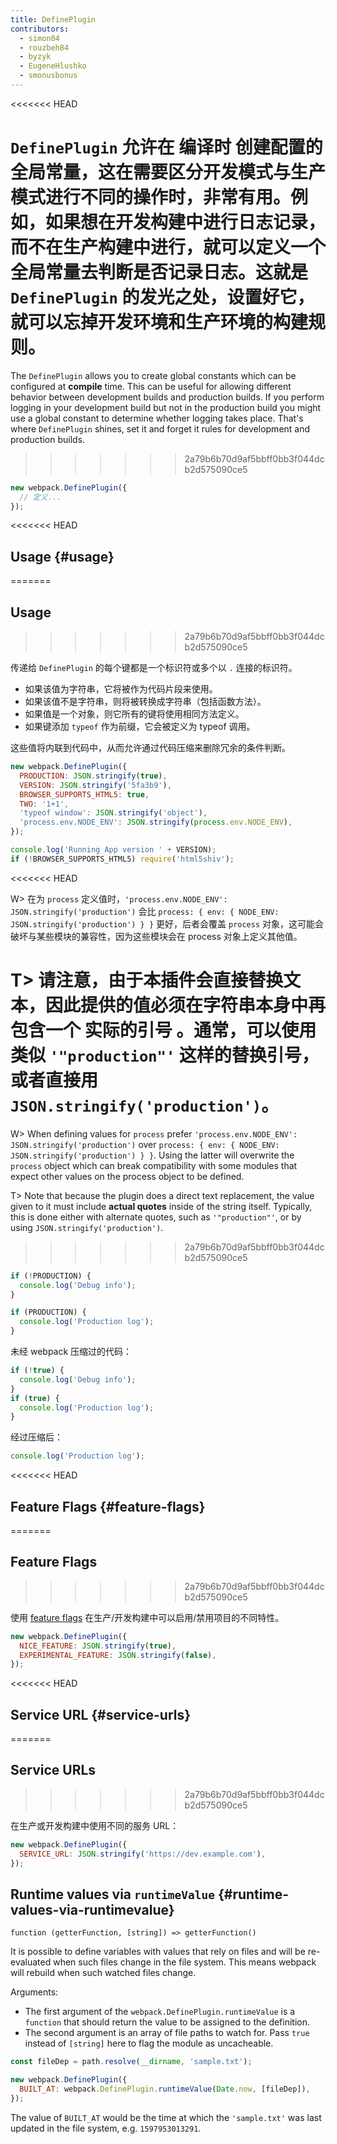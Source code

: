 ```yaml
---
title: DefinePlugin
contributors:
  - simon04
  - rouzbeh84
  - byzyk
  - EugeneHlushko
  - smonusbonus
---
```


<<<<<<< HEAD

`DefinePlugin` 允许在 __编译时__ 创建配置的全局常量，这在需要区分开发模式与生产模式进行不同的操作时，非常有用。例如，如果想在开发构建中进行日志记录，而不在生产构建中进行，就可以定义一个全局常量去判断是否记录日志。这就是 `DefinePlugin` 的发光之处，设置好它，就可以忘掉开发环境和生产环境的构建规则。
=======
The `DefinePlugin` allows you to create global constants which can be configured at **compile** time. This can be useful for allowing different behavior between development builds and production builds. If you perform logging in your development build but not in the production build you might use a global constant to determine whether logging takes place. That's where `DefinePlugin` shines, set it and forget it rules for development and production builds.
>>>>>>> 2a79b6b70d9af5bbff0bb3f044dcb2d575090ce5

```javascript
new webpack.DefinePlugin({
  // 定义...
});
```

<<<<<<< HEAD

## Usage {#usage}
=======
## Usage
>>>>>>> 2a79b6b70d9af5bbff0bb3f044dcb2d575090ce5

传递给 `DefinePlugin` 的每个键都是一个标识符或多个以 `.` 连接的标识符。

- 如果该值为字符串，它将被作为代码片段来使用。
- 如果该值不是字符串，则将被转换成字符串（包括函数方法）。
- 如果值是一个对象，则它所有的键将使用相同方法定义。
- 如果键添加 `typeof` 作为前缀，它会被定义为 typeof 调用。

这些值将内联到代码中，从而允许通过代码压缩来删除冗余的条件判断。

```javascript
new webpack.DefinePlugin({
  PRODUCTION: JSON.stringify(true),
  VERSION: JSON.stringify('5fa3b9'),
  BROWSER_SUPPORTS_HTML5: true,
  TWO: '1+1',
  'typeof window': JSON.stringify('object'),
  'process.env.NODE_ENV': JSON.stringify(process.env.NODE_ENV),
});
```

```javascript
console.log('Running App version ' + VERSION);
if (!BROWSER_SUPPORTS_HTML5) require('html5shiv');
```

<<<<<<< HEAD

W> 在为 `process` 定义值时，`'process.env.NODE_ENV': JSON.stringify('production')` 会比 `process: { env: { NODE_ENV: JSON.stringify('production') } }` 更好，后者会覆盖 `process` 对象，这可能会破坏与某些模块的兼容性，因为这些模块会在 process 对象上定义其他值。

T> 请注意，由于本插件会直接替换文本，因此提供的值必须在字符串本身中再包含一个 __实际的引号__ 。通常，可以使用类似 `'"production"'` 这样的替换引号，或者直接用 `JSON.stringify('production')`。
=======
W> When defining values for `process` prefer `'process.env.NODE_ENV': JSON.stringify('production')` over `process: { env: { NODE_ENV: JSON.stringify('production') } }`. Using the latter will overwrite the `process` object which can break compatibility with some modules that expect other values on the process object to be defined.

T> Note that because the plugin does a direct text replacement, the value given to it must include **actual quotes** inside of the string itself. Typically, this is done either with alternate quotes, such as `'"production"'`, or by using `JSON.stringify('production')`.
>>>>>>> 2a79b6b70d9af5bbff0bb3f044dcb2d575090ce5

```javascript
if (!PRODUCTION) {
  console.log('Debug info');
}

if (PRODUCTION) {
  console.log('Production log');
}
```

未经 webpack 压缩过的代码：

```javascript
if (!true) {
  console.log('Debug info');
}
if (true) {
  console.log('Production log');
}
```

经过压缩后：

```javascript
console.log('Production log');
```

<<<<<<< HEAD

## Feature Flags {#feature-flags}
=======
## Feature Flags
>>>>>>> 2a79b6b70d9af5bbff0bb3f044dcb2d575090ce5

使用 [feature flags](https://en.wikipedia.org/wiki/Feature_toggle) 在生产/开发构建中可以启用/禁用项目的不同特性。

```javascript
new webpack.DefinePlugin({
  NICE_FEATURE: JSON.stringify(true),
  EXPERIMENTAL_FEATURE: JSON.stringify(false),
});
```

<<<<<<< HEAD

## Service URL {#service-urls}
=======
## Service URLs
>>>>>>> 2a79b6b70d9af5bbff0bb3f044dcb2d575090ce5

在生产或开发构建中使用不同的服务 URL：

```javascript
new webpack.DefinePlugin({
  SERVICE_URL: JSON.stringify('https://dev.example.com'),
});
```

## Runtime values via `runtimeValue` {#runtime-values-via-runtimevalue}

`function (getterFunction, [string]) => getterFunction()`

It is possible to define variables with values that rely on files and will be re-evaluated when such files change in the file system. This means webpack will rebuild when such watched files change.

Arguments:

- The first argument of the `webpack.DefinePlugin.runtimeValue` is a `function` that should return the value to be assigned to the definition.
- The second argument is an array of file paths to watch for. Pass `true` instead of `[string]` here to flag the module as uncacheable.

```javascript
const fileDep = path.resolve(__dirname, 'sample.txt');

new webpack.DefinePlugin({
  BUILT_AT: webpack.DefinePlugin.runtimeValue(Date.now, [fileDep]),
});
```

The value of `BUILT_AT` would be the time at which the `'sample.txt'` was last updated in the file system, e.g. `1597953013291`.
